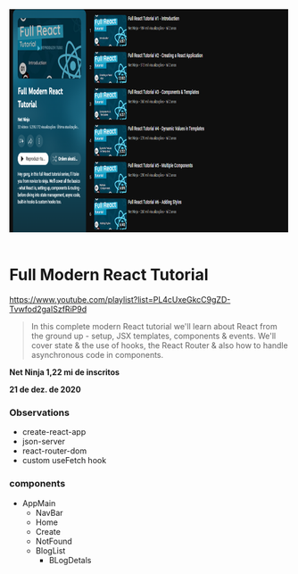 <img src="image.png" alt="Alt text" width="500" height="400">
<br>
<br>

# Full Modern React Tutorial

https://www.youtube.com/playlist?list=PL4cUxeGkcC9gZD-Tvwfod2gaISzfRiP9d

> In this complete modern React tutorial we'll learn about React from the ground up - setup, JSX templates, components & events. We'll cover state & the use of hooks, the React Router & also how to handle asynchronous code in components.

**Net Ninja 1,22 mi de inscritos**

**21 de dez. de 2020**

### Observations

-  create-react-app
-  json-server
-  react-router-dom
-  custom useFetch hook

### components

-  AppMain
   -  NavBar
   -  Home
   -  Create
   -  NotFound
   -  BlogList
      -  BLogDetals
